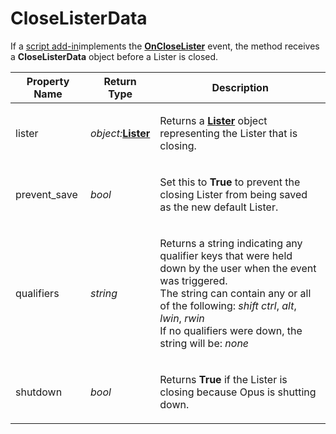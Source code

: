 # CloseListerData

If a [script add-in](/Manual/scripting/script_add-ins/README.md)implements the **[OnCloseLister](../scripting_events/oncloselister.md)** event, the method receives a **CloseListerData** object before a Lister is closed.

<table>
<thead><tr><th>
Property Name</th><th>
Return Type</th><th>
Description
</th></tr></thead><tbody><tr><td>
lister</td><td>

*object:***[Lister](lister.md)**</td><td>

Returns a **[Lister](lister.md)** object representing the Lister that is closing.
</td></tr><tr><td>
prevent_save</td><td>

*bool*</td><td>

Set this to **True** to prevent the closing Lister from being saved as the new default Lister.
</td></tr><tr><td>
qualifiers</td><td>

*string*</td><td>

Returns a string indicating any qualifier keys that were held down by the user when the event was triggered.  
The string can contain any or all of the following: *shift* *ctrl*, *alt*, *lwin*, *rwin*  
If no qualifiers were down, the string will be: *none*
</td></tr><tr><td>
shutdown</td><td>

*bool*</td><td>

Returns **True** if the Lister is closing because Opus is shutting down.
</td></tr></tbody>
</table>

